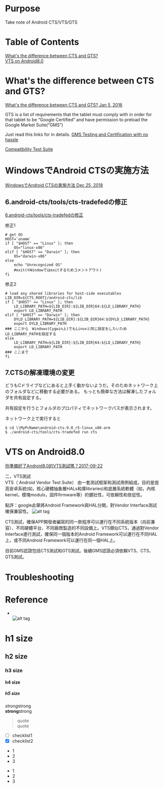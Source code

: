 # Purpose
Take note of Android CTS/VTS/GTS 

# Table of Contents  
[What's the difference between CTS and GTS?](#whats-the-difference-between-cts-and-gts)  
[VTS on Android8.0](#vts-on-android80)  

# What's the difference between CTS and GTS?  
[What's the difference between CTS and GTS? Jan 5, 2016](https://stackoverflow.com/questions/33543544/whats-the-difference-between-cts-and-gts)  

GTS is a list of requirements that the tablet must comply with in order for that tablet to be “Google Certified” and have permission to preload the Google Market Suite(“GMS”)  

Just read this links for in details. 
[GMS Testing and Certification with no hassle](http://www.hatchmfg.com/gms-testing-and-certification/)

[Compatibility Test Suite](https://source.android.com/compatibility/cts/index.html)  

# WindowsでAndroid CTSの実施方法  
[WindowsでAndroid CTSの実施方法 Dec 25, 2018](https://qiita.com/sacred-sanctuary/items/2a7f09f60a3b5c9cfdd1)  

## 6.android-cts/tools/cts-tradefedの修正  
[6.android-cts/tools/cts-tradefedの修正](https://qiita.com/sacred-sanctuary/items/2a7f09f60a3b5c9cfdd1#6android-ctstoolscts-tradefed%E3%81%AE%E4%BF%AE%E6%AD%A3)  

修正1  
```
# get OS
HOST=`uname`
if [ "$HOST" == "Linux" ]; then
    OS="linux-x86"
elif [ "$HOST" == "Darwin" ]; then
    OS="darwin-x86"
else
    echo "Unrecognized OS"
    #exit(※Windowではexitするためコメントアウト)
fi
```

修正2
```
# load any shared libraries for host-side executables
LIB_DIR=${CTS_ROOT}/android-cts/lib
if [ "$HOST" == "Linux" ]; then
    LD_LIBRARY_PATH=${LIB_DIR}:${LIB_DIR}64:${LD_LIBRARY_PATH}
    export LD_LIBRARY_PATH
elif [ "$HOST" == "Darwin" ]; then
    DYLD_LIBRARY_PATH=${LIB_DIR}:${LIB_DIR}64:${DYLD_LIBRARY_PATH}
    export DYLD_LIBRARY_PATH
### ここから　Windows(Cygwin上)でもLinuxと同じ設定をしたいためLD_LIBRARY_PATHを設定する
else
    LD_LIBRARY_PATH=${LIB_DIR}:${LIB_DIR}64:${LD_LIBRARY_PATH}
    export LD_LIBRARY_PATH
### ここまで
fi
```

## 7.CTSの解凍環境の変更  
どうもCドライブなどにあると上手く動かないようだ。そのためネットワーク上のフォルダなどに移動する必要がある。
もっとも簡単な方法は解凍したフォルダを共有設定する。

共有設定を行うとフォルダのプロパティでネットワークパスが表示されます。

ネットワーク上で実行すると

```
$ cd \\MyPcName\android-cts-9.0_r5-linux_x86-arm
$ ./android-cts/tools/cts-tradefed run cts
```

# VTS on Android8.0  
[你準備好了Android8.0的VTS測試嗎？2017-09-22](https://kknews.cc/code/xn8ezmo.html)  

二，VTS測試  
VTS（ Android Vendor Test Suite） 由一套測試框架和測試用例組成，目的是提高安卓系統(如，核心硬體抽象層HALs和庫libraries)和底層系統軟體（如，內核kernel，模塊moduls，固件firmware等）的健壯性，可依賴性和依從性。

點評：google此舉將Android Framework與HAL分開，對Vendor Interface測試確保兼容性。
![alt tag](https://i2.kknews.cc/SIG=phsi3h/3o11000345o9s23p5779.jpg)  

CTS測試，確保APP開發者編寫的同一款程序可以運行在不同系統版本（向前兼容）、不同硬體平台、不同廠商製造的不同設備上。VTS類似CTS，通過對Vendor Interface進行測試，確保同一個版本的Android Framework可以運行在不同HAL上，或不同Android Framework可以運行在同一個HAL上。

目前GMS認證包括CTS測試和GTS測試。後續GMS認證必須依賴VTS、CTS、GTS測試。


# Troubleshooting


# Reference


* []()  
![alt tag]()  

# h1 size

## h2 size

### h3 size

#### h4 size

##### h5 size

*strong*strong  
**strong**strong  

> quote  
> quote

- [ ] checklist1
- [x] checklist2

* 1
* 2
* 3

- 1
- 2
- 3
